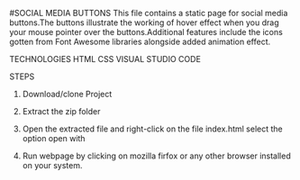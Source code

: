 #SOCIAL MEDIA BUTTONS
This file contains a static page for social media buttons.The buttons illustrate the working of hover effect when you drag your mouse pointer over the buttons.Additional features include the icons gotten from Font Awesome libraries alongside added animation effect.

TECHNOLOGIES 
HTML
CSS
VISUAL STUDIO CODE

STEPS
1. Download/clone Project

2. Extract the zip folder

3. Open the extracted file and right-click on the file index.html select the option open with

4. Run webpage by clicking on mozilla firfox or any other browser installed on your system.

